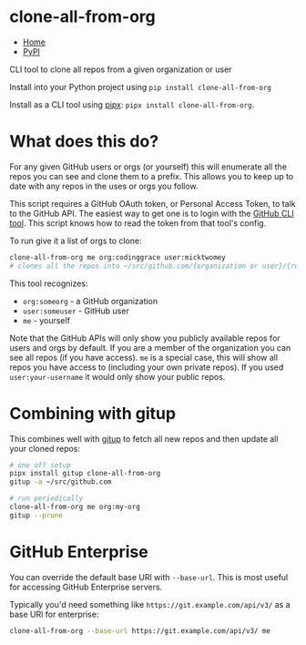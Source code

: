 # clone-all-from-org

- [Home](https://github.com/micktwomey/clone-all-from-org)
- [PyPI](https://pypi.org/project/clone-all-from-org/)

CLI tool to clone all repos from a given organization or user

Install into your Python project using `pip install clone-all-from-org`

Install as a CLI tool using [pipx](https://pypa.github.io/pipx/): `pipx install clone-all-from-org`.

# What does this do?

For any given GitHub users or orgs (or yourself) this will enumerate all the repos you can see and clone them to a prefix. This allows you to keep up to date with any repos in the uses or orgs you follow.

This script requires a GitHub OAuth token, or Personal Access Token, to talk to the GitHub API. The easiest way to get one is to login with the [GitHub CLI tool](https://github.com/cli/cli). This script knows how to read the token from that tool's config.

To run give it a list of orgs to clone:

```sh
clone-all-from-org me org:codinggrace user:micktwomey
# clones all the repos into ~/src/github.com/{organization or user}/{repo name}
```

This tool recognizes:
- `org:someorg` - a GitHub organization
- `user:someuser` - GitHub user
- `me` - yourself

Note that the GitHub APIs will only show you publicly available repos for users and orgs by default. If you are a member of the organization you can see all repos (if you have access). `me` is a special case, this will show all repos you have access to (including your own private repos). If you used `user:your-username` it would only show your public repos.

# Combining with gitup

This combines well with [gitup](https://github.com/earwig/git-repo-updater) to fetch all new repos and then update all your cloned repos:

```sh
# one off setup
pipx install gitup clone-all-from-org
gitup -a ~/src/github.com

# run periodically
clone-all-from-org me org:my-org
gitup --prune
```

# GitHub Enterprise

You can override the default base URl with `--base-url`. This is most useful for accessing GitHub Enterprise servers.

Typically you'd need something like `https://git.example.com/api/v3/` as a base URl for enterprise:

```sh
clone-all-from-org --base-url https://git.example.com/api/v3/ me
```
